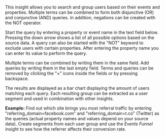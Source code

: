 This insight allows you to search and group users based on their
events and properties. Multiple terms can be combined to form both
disjunctive (OR) and conjunctive (AND) queries. In addition,
negations can be created with the NOT operator.

Start the query by entering a property or event name in the
text field below. Pressing the down arrow shows a list of all
possible options based on the source data. A query can also be
started with the "NOT" keyword to exclude users with certain
properties. After entering the property name you can enter its value
to perform the query.

Multiple terms can be combined by writing them in the same field. Add
queries by writing them in the last empty field. Terms and queries
can be removed by clicking the "×" icons inside the fields or by
pressing backspace.

The results are displayed as a bar chart displaying the amount of
users matching each query. Each resulting group can be extracted as a
user segment and used in combination with other insights.

**Example:** Find out which site brings you most referral traffic by
entering "referring\_domain=facebook.com" and
"referring\_domain=t.co" (Twitter) as the queries (actual
property names and values depend on your source data). Create
segments from each user group and use the *Events Funnel* insight to
see how the referrer affects their conversion rate.
